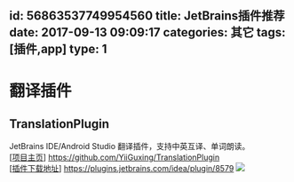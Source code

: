 id: 56863537749954560
title: JetBrains插件推荐
date: 2017-09-13 09:09:17
categories: 其它
tags: [插件,app]
type: 1
---------
# 翻译插件
## TranslationPlugin
JetBrains IDE/Android Studio 翻译插件，支持中英互译、单词朗读。  
[[项目主页](https://github.com/YiiGuxing/TranslationPlugin "项目主页")] https://github.com/YiiGuxing/TranslationPlugin  
[[插件下载地址](https://plugins.jetbrains.com/idea/plugin/8579 "插件下载地址")] https://plugins.jetbrains.com/idea/plugin/8579
![](https://file.wf2311.com/2017/09/20/18/screenshots.gif)
